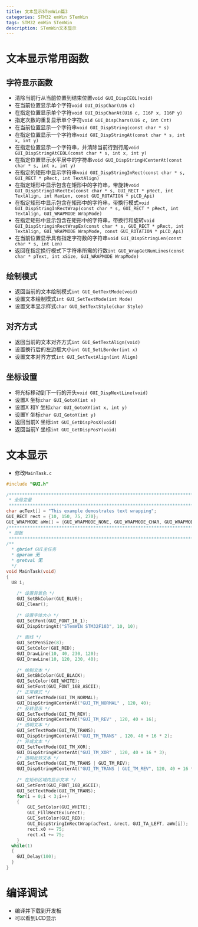 ```yaml
---
title: 文本显示STemWin篇3
categories: STM32 emWin STemWin
tags: STM32 emWin STemWin
description: STemWin文本显示
---
```

# 文本显示常用函数
## 字符显示函数
- 清除当前行从当前位置到结束位置`void GUI_DispCEOL(void)`
- 在当前位置显示单个字符`void GUI_DispChar(U16 c)`
- 在指定位置显示单个字符`void GUI_DispCharAt(U16 c, I16P x, I16P y)`
- 指定次数的重复显示单个字符`void GUI_DispChars(U16 c, int Cnt)`
- 在当前位置显示一个字符串`void GUI_DispString(const char * s)`
- 在指定位置显示一个字符串`void GUI_DispStringAt(const char * s, int x, int y)`
- 在指定位置显示一个字符串，并清除当前行到行尾`void GUI_DispStringAtCEOL(const char * s, int x, int y)`
- 在指定位置显示水平居中的字符串`void GUI_DispStringHCenterAt(const char * s, int x, int y)`
- 在指定的矩形中显示字符串`void GUI_DispStringInRect(const char * s, GUI_RECT * pRect, int TextAlign)`
- 在指定矩形中显示包含在矩形中的字符串，带旋转`void GUI_DispStringInRectEx(const char * s, GUI_RECT * pRect, int TextAlign, int MaxLen, const GUI_ROTATION * pLCD_Api)`
- 在指定矩形中显示包含在矩形中的字符串，带换行模式`void GUI_DispStringInRectWrap(const char * s, GUI_RECT * pRect, int TextAlign, GUI_WRAPMODE WrapMode)`
- 在指定矩形中显示包含在矩形中的字符串，带换行和旋转`void GUI_DispStringinRectWrapEx(const char * s, GUI_RECT * pRect, int TextAlign, GUI_WRAPMODE WrapMode, const GUI_ROTATION * pLCD_Api)` 
- 在当前位置显示具有指定字符数的字符串`void GUI_DispStringLen(const char * s, int Len)`
- 返回在指定换行模式下字符串所需的行数`int GUI_WrapGetNumLines(const char * pText, int xSize, GUI_WRAPMODE WrapMode)`

## 绘制模式
- 返回当前的文本绘制模式`int GUI_GetTextMode(void)`
- 设置文本绘制模式`int GUI_SetTextMode(int Mode)`
- 设置文本显示样式`char GUI_SetTextStyle(char Style)`

## 对齐方式
- 返回当前的文本对齐方式`int GUI_GetTextAlign(void)`
- 设置换行后的左边框大小`int GUI_SetLBorder(int x)`
- 设置文本对齐方式`int GUI_SetTextAlign(int Align)`

## 坐标设置
- 将光标移动到下一行的开头`void GUI_DispNextLine(void)` 
- 设置X 坐标`char GUI_GotoX(int x)` 
- 设置X 和Y 坐标`char GUI_GotoXY(int x, int y)` 
- 设置Y 坐标`char GUI_GotoY(int y)` 
- 返回当前X 坐标`int GUI_GetDispPosX(void)` 
- 返回当前Y 坐标`int GUI_GetDispPosY(void)`

# 文本显示
- 修改`MainTask.c`

```c
#include "GUI.h"

/*******************************************************************************
 * 全局变量
 ******************************************************************************/
char acText[] = "This example demostrates text wrapping";
GUI_RECT rect = {10, 150, 75, 270};
GUI_WRAPMODE aWm[] = {GUI_WRAPMODE_NONE, GUI_WRAPMODE_CHAR, GUI_WRAPMODE_WORD};
/*******************************************************************************
 * 函数
 ******************************************************************************/
/**
  * @brief GUI主任务
  * @param 无
  * @retval 无
  */
void MainTask(void)
{
  U8 i;
	
	/* 设置背景色 */
	GUI_SetBkColor(GUI_BLUE);	
	GUI_Clear();
	
	/* 设置字体大小 */
	GUI_SetFont(GUI_FONT_16_1);
	GUI_DispStringAt("STemWIN STM32F103", 10, 10);
	
	/* 画线 */
	GUI_SetPenSize(8);
	GUI_SetColor(GUI_RED);
	GUI_DrawLine(10, 40, 230, 120);
	GUI_DrawLine(10, 120, 230, 40);
	
	/* 绘制文本 */
	GUI_SetBkColor(GUI_BLACK);
	GUI_SetColor(GUI_WHITE);
	GUI_SetFont(GUI_FONT_16B_ASCII);
	/* 正常模式 */
	GUI_SetTextMode(GUI_TM_NORMAL);
	GUI_DispStringHCenterAt("GUI_TM_NORMAL" , 120, 40);
	/* 反转显示 */
	GUI_SetTextMode(GUI_TM_REV);
	GUI_DispStringHCenterAt("GUI_TM_REV" , 120, 40 + 16);
	/* 透明文本 */
	GUI_SetTextMode(GUI_TM_TRANS);
	GUI_DispStringHCenterAt("GUI_TM_TRANS" , 120, 40 + 16 * 2);
	/* 异或文本 */
	GUI_SetTextMode(GUI_TM_XOR);
	GUI_DispStringHCenterAt("GUI_TM_XOR" , 120, 40 + 16 * 3);
	/* 透明反转文本 */
	GUI_SetTextMode(GUI_TM_TRANS | GUI_TM_REV);
	GUI_DispStringHCenterAt("GUI_TM_TRANS | GUI_TM_REV", 120, 40 + 16 * 4);
	
	/* 在矩形区域内显示文本 */
	GUI_SetFont(GUI_FONT_16B_ASCII);
	GUI_SetTextMode(GUI_TM_TRANS);
	for(i = 0;i < 3;i++)
	{
		GUI_SetColor(GUI_WHITE);
		GUI_FillRectEx(&rect);
		GUI_SetColor(GUI_RED);
		GUI_DispStringInRectWrap(acText, &rect, GUI_TA_LEFT, aWm[i]);
		rect.x0 += 75;
		rect.x1 += 75;
	}
  while(1)
  {
    GUI_Delay(100);
  }
}

```
# 编译调试
- 编译并下载到开发板
- 可以看到LCD显示


